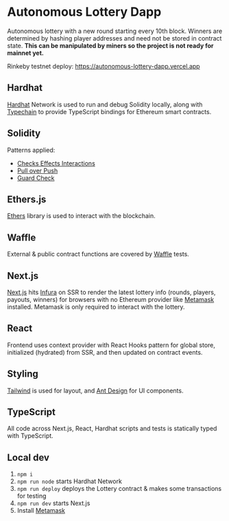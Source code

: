 # Autonomous Lottery Dapp

Autonomous lottery with a new round starting every 10th block. Winners are determined by hashing player addresses and need not be stored in contract state. **This can be manipulated by miners so the project is not ready for mainnet yet.**

Rinkeby testnet deploy: https://autonomous-lottery-dapp.vercel.app

## Hardhat

[Hardhat](https://hardhat.org/) Network is used to run and debug Solidity locally, along with [Typechain](https://github.com/ethereum-ts/TypeChain) to provide TypeScript bindings for Ethereum smart contracts.

## Solidity

Patterns applied:

- [Checks Effects Interactions](https://fravoll.github.io/solidity-patterns/checks_effects_interactions.html)
- [Pull over Push](https://github.com/fravoll/solidity-patterns/blob/master/docs/pull_over_push.md)
- [Guard Check](https://github.com/fravoll/solidity-patterns/blob/master/docs/guard_check.md)

## Ethers.js

[Ethers](https://docs.ethers.io/) library is used to interact with the blockchain.

## Waffle

External & public contract functions are covered by [Waffle](https://ethereum-waffle.readthedocs.io) tests.

## Next.js

[Next.js](https://nextjs.org/) hits [Infura](https://infura.io/) on SSR to render the latest lottery info (rounds, players, payouts, winners) for browsers with no Ethereum provider like [Metamask](https://metamask.io/) installed. Metamask is only required to interact with the lottery.

## React

Frontend uses context provider with React Hooks pattern for global store, initialized (hydrated) from SSR, and then updated on contract events.

## Styling

[Tailwind](https://tailwindcss.com/) is used for layout, and [Ant Design](https://ant.design/) for UI components.

## TypeScript

All code across Next.js, React, Hardhat scripts and tests is statically typed with TypeScript.

## Local dev

1. `npm i`
2. `npm run node` starts Hardhat Network
3. `npm run deploy` deploys the Lottery contract & makes some transactions for testing
4. `npm run dev` starts Next.js
5. Install [Metamask](https://metamask.io/)
